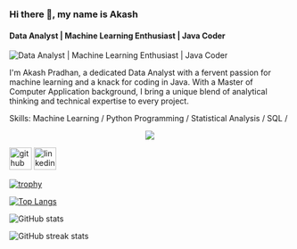 ### Hi there 👋, my name is Akash
#### Data Analyst | Machine Learning Enthusiast | Java Coder
![Data Analyst | Machine Learning Enthusiast | Java Coder](https://media.licdn.com/dms/image/D5616AQFulTVgmfgydA/profile-displaybackgroundimage-shrink_350_1400/0/1708126516116?e=1713398400&v=beta&t=TbAHIn008IghflDAtSh-zIcfpb0EI-HYB4dR-AuCp9A)

 I'm Akash Pradhan, a dedicated Data Analyst with a fervent passion for machine learning and a knack for coding in Java. With a Master of Computer Application background, I bring a unique blend of analytical thinking and technical expertise to every project.

Skills: Machine Learning / Python Programming / Statistical Analysis / SQL  / 

<div align="center">
  <a href="https://skillicons.dev">
   <img src="https://skillicons.dev/icons?i=github,python,sql,java" /><br>
  </a>
</div>



[<img src='https://cdn.jsdelivr.net/npm/simple-icons@3.0.1/icons/github.svg' alt='github' height='40'>](https://github.com/Akash-212)  [<img src='https://cdn.jsdelivr.net/npm/simple-icons@3.0.1/icons/linkedin.svg' alt='linkedin' height='40'>](https://www.linkedin.com/in/https://www.linkedin.com/in/akash212//)  

[![trophy](https://github-profile-trophy.vercel.app/?username=Akash-212)](https://github.com/ryo-ma/github-profile-trophy)

[![Top Langs](https://github-readme-stats.vercel.app/api/top-langs/?username=Akash-212)](https://github.com/anuraghazra/github-readme-stats)

![GitHub stats](https://github-readme-stats.vercel.app/api?username=Akash-212&show_icons=true)  

![GitHub streak stats](https://streak-stats.demolab.com/?user=Akash-212)  

